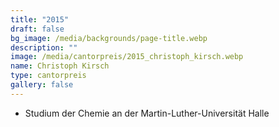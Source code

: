 ```yaml
---
title: "2015"
draft: false
bg_image: /media/backgrounds/page-title.webp
description: ""
image: /media/cantorpreis/2015_christoph_kirsch.webp
name: Christoph Kirsch
type: cantorpreis
gallery: false
---
```

- Studium der Chemie an der Martin-Luther-Universität Halle
